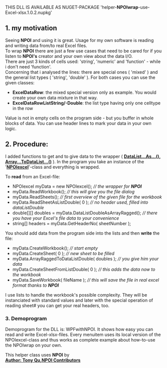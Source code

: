 
THIS DLL IS AVAILABLE AS NUGET-PACKAGE 'helper-**NPOIwrap**-use-Excel-xlsx.1.0.2.nupkg'   
## 1. my motivation  
Seeing **NPOI** and using it is great. Usage for my own software is reading and writing 
data from/to real Excel files.  
To wrap **NPOI** there are just a few use cases that need to be cared for if you listen to **NPOI's** creator and your own view about the data I/O.  
There are just 3 kinds of cells used: 'string', 'numeric' and 'function' - while i don't need 'function'.  
Concerning that i analysed the lines: there are special ones ( 'mixed' ) and the general list types ( 'string', 'double' ). For both cases you can use the given classes:  

- **ExcelDataRow**: the mixed special version only as example. You would create your own data mixture in that way.  
- **ExcelDataRowListString/-Double**: the list type having only one celltype in the row  

Value is not in empty cells on the program side - but you buffer in whole blocks of data. 
You can use header lines to mark your data in your own logic.  
## 2. Procedure:
I added functions to 
get and to give data to the wrapper ( **<u>DataList...As...(), Array...ToDataList...()</u>** ). 
In the program you take an instance of the '**<u>NPOIexcel</u>**'-class and everything is wrapped.  

To **read** from an Excel-file:
- NPOIexcel myData = new NPOIexcel();	*// the wrapper for **NPOI***  
- myData.ReadWorkbook();	*// this will give you the file dialog*  
- myData.ReadSheets();	*// first overview of the given file for the workbook*
- myData.ReadSheetAsListDouble( 0 );	*// no header used, filled into dataListDouble*  
- double[][] doubles = myData.DataListDoubleAsArrayRagged();	*// there you have your Excel's file data to your convenience*
- string[] headers = myData.GetHeaderNo( sheetNumber );


You should add data from the program side into the lists and then **write** the file:
- myData.CreateWorkbook();	*// start empty*
- myData.CreateSheet( 0 );	*// new sheet to be filled*
- myData.ArrayRaggedToDataListDouble( doubles );	*// you give him your data*
- myData.CreateSheetFromListDouble( 0 );	*// this adds the data now to the workbook*
- myData.SaveWorkbook( fileName );	*// this will save the file in real excel format thanks to **NPOI***

I use lists to handle the workbook's possible complexity. They will be instanciated with standard values and later with the special operation of reading sheet# you can get your real headers, too.
### 3. Demoprogram

Demoprogram for the DLL is: WPFwithNPOI. It shows how easy you can read and write Excel-xlsx-files. Every menuitem uses its local version of the NPOIexcel-class and thus works as complete example about how-to-use the NPOIwrap on your own.


This helper class uses **NPOI** by  
**<u>Author: Tony Qu,NPOI Contributors</u>**  

